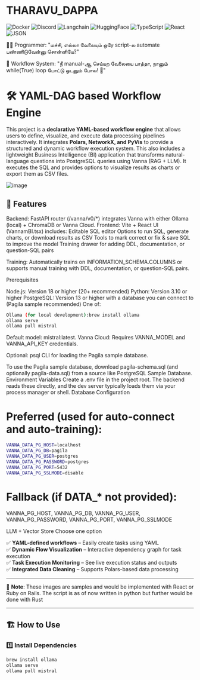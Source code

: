 # THARAVU_DAPPA


![Docker](https://img.shields.io/badge/docker-%230db7ed.svg?style=for-the-badge&logo=docker&logoColor=white)
![Discord](https://img.shields.io/badge/Discord-%235865F2.svg?style=for-the-badge&logo=discord&logoColor=white)
![Langchain](https://img.shields.io/badge/langchain-1C3C3C?style=for-the-badge&logo=langchain&logoColor=white)
![HuggingFace](https://img.shields.io/badge/-HuggingFace-FDEE21?style=for-the-badge&logo=HuggingFace&logoColor=black)
![TypeScript](https://img.shields.io/badge/TypeScript-007ACC?style=for-the-badge&logo=typescript&logoColor=white)
![React](https://img.shields.io/badge/React_Native-20232A?style=for-the-badge&logo=react&logoColor=61DAFB)
![JSON](https://img.shields.io/badge/JWT-000000?style=for-the-badge&logo=JSON%20web%20tokens&logoColor=white)

👨‍💻 Programmer: "மச்சி, எல்லா வேலையும் ஒரே script-ல automate பண்ணிடுவேன்னு சொன்னியே?"

🤖 Workflow System: "நீ manual-ஆ செய்யற வேலையை பாத்தா, நானும் while(True) loop போட்டு ஓடனும் போல! 🤣"

# 🛠 YAML-DAG based Workflow Engine

This project is a **declarative YAML-based workflow engine** that allows users to define, visualize, and execute data processing pipelines interactively. It integrates **Polars, NetworkX, and PyVis** to provide a structured and dynamic workflow execution system. This also includes a lightweight Business Intelligence (BI) application that transforms natural-language questions into PostgreSQL queries using Vanna (RAG + LLM). It executes the SQL and provides options to visualize results as charts or export them as CSV files.



![image](https://i.imgur.com/gUxLKFM.png)

## 🚀 Features

Backend: FastAPI router (/vanna/v0/*) integrates Vanna with either Ollama (local) + ChromaDB or Vanna Cloud.
Frontend: Vite + React UI (VannamBI.tsx) includes:
Editable SQL editor
Options to run SQL, generate charts, or download results as CSV
Tools to mark correct or fix & save SQL to improve the model
Training drawer for adding DDL, documentation, or question-SQL pairs


Training: Automatically trains on INFORMATION_SCHEMA.COLUMNS or supports manual training with DDL, documentation, or question-SQL pairs.

Prerequisites

Node.js: Version 18 or higher (20+ recommended)
Python: Version 3.10 or higher
PostgreSQL: Version 13 or higher with a database you can connect to (Pagila sample recommended)
One of:
```bash
Ollama (for local development):brew install ollama
ollama serve
ollama pull mistral
```
Default model: mistral:latest.
Vanna Cloud: Requires VANNA_MODEL and VANNA_API_KEY credentials.

Optional: psql CLI for loading the Pagila sample database.

To use the Pagila sample database, download pagila-schema.sql (and optionally pagila-data.sql) from a source like PostgreSQL Sample Database.
Environment Variables
Create a .env file in the project root. The backend reads these directly, and the dev server typically loads them via your process manager or shell.
Database Configuration

# Preferred (used for auto-connect and auto-training):
```bash
VANNA_DATA_PG_HOST=localhost
VANNA_DATA_PG_DB=pagila
VANNA_DATA_PG_USER=postgres
VANNA_DATA_PG_PASSWORD=postgres
VANNA_DATA_PG_PORT=5432
VANNA_DATA_PG_SSLMODE=disable
```
# Fallback (if DATA_* not provided):
VANNA_PG_HOST, VANNA_PG_DB, VANNA_PG_USER, VANNA_PG_PASSWORD, VANNA_PG_PORT, VANNA_PG_SSLMODE

LLM + Vector Store
Choose one option

✅ **YAML-defined workflows** – Easily create tasks using YAML  
✅ **Dynamic Flow Visualization** – Interactive dependency graph for task execution  
✅ **Task Execution Monitoring** – See live execution status and outputs  
✅ **Integrated Data Cleaning** – Supports Polars-based data processing  

---

📌 **Note**: These images are samples and would be implemented with React or Ruby on Rails. The script is as of now written in python but further would be done with Rust

---

## 🏗 **How to Use**

### 1️⃣ Install Dependencies
```bash
brew install ollama
ollama serve
ollama pull mistral
```
